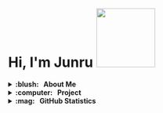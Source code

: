 # Hi, I'm Junru <img src='https://media.giphy.com/media/bcKmIWkUMCjVm/giphy.gif' width='120'>

<!-- start introduction section -->
<details>
  <summary><b>:blush: &nbsp; About Me</b></summary>
  <br>
  <p> 
    :school: &nbsp; A third-year undergraduate studying Computer Science, Data Science, and Mathematics at the University of Toronto
  </p>
  <p>
    :floppy_disk: &nbsp; I'm learning C++
  </p>
  <p>
    :camera: &nbsp; I'm a photograohy lover
  </p>
  <p>
    :mailbox_with_no_mail: &nbsp; junru.lin@mail.utoronto.ca
  </p>
  <br/>
</details>
<!-- end introduction section -->



<!-- start project section -->
<details>
<summary><b>:computer: &nbsp; Project </b></summary>
  <br/>
<table>
  <thead>
    <tr>
      <th>Project</th>
      <th>Skills used</th>
      <th>Description</th>
    </tr>
  </thead>
  <tbody>
    <tr>
      <td><a href='https://github.com/MarkUsProject'>MarkUs</a></td>
      <td>Ruby on rails, React</td>
      <td>A web application for the submission and grading of assignments</td>
    </tr>
    <tr>
      <td><a href='https://github.com/JunruL/CSC207-Time'>Time</a></td>
      <td>Java</td>
      <td>A desktop app for time management</td>
    </tr>
    <tr>
      <td><a href="https://github.com/JunruL/CSC111-Chinese-Chese-AI">Chess Game</a></td>
      <td>Python</td>
      <td>Chinese Chess Game with an AI player</td>
    </tr>
    <tr>
      <td><a href='https://github.com/JunruL/CSC110-Impact-of-climate-change-on-wildefire'>Climate Change</a></td>
      <td>Python</td>
      <td>Analysis of climate change and wildefire</td>
    </tr>
  </tbody>
</table>
  <br/>
</details>
<!-- end project section -->



<!-- start GitHub Statistic ssection -->
<details>
  <summary><b>:mag: &nbsp; GitHub Statistics</b></summary>
  <br/>
    <p align="center">
        <img height="137px" src="https://github-readme-stats.vercel.app/api?username=JunruL&hide_title=true&hide_border=true&show_icons=true&include_all_commits=true&count_private=true&line_height=21&theme=nightowl" />
    </p>
    <p align="center">
        <img height="137px" src="https://github-readme-streak-stats.herokuapp.com/?user=JunruL&hide_border=true&theme=nightowl" />
         <img height="137px" src="https://github-readme-stats.vercel.app/api/top-langs/?username=JunruL&hide=html&hide_title=true&hide_border=true&layout=compact&langs_count=8&theme=nightowl" />
    </p>
</details>
<!-- end GitHub Statistic ssection -->

